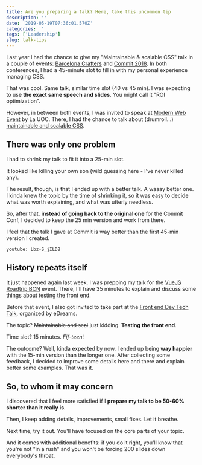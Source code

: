 ```yaml
---
title: Are you preparing a talk? Here, take this uncommon tip
description: ''
date: '2019-05-19T07:36:01.570Z'
categories: ''
tags: ['Leadership']
slug: talk-tips
---
```


Last year I had the chance to give my "Maintainable & scalable CSS" talk in a couple of events: [Barcelona Crafters](https://softwarecrafters.barcelona/2018/index.html) and [Commit 2018](https://2018.commit-conf.com/). In both conferences, I had a 45-minute slot to fill in with my personal experience managing CSS.

That was cool. Same talk, similar time slot (40 vs 45 min). I was expecting to use **the exact same speech and slides**. You might call it "ROI optimization".

However, in between both events, I was invited to speak at [Modern Web Event](https://mosaic.uoc.edu/modern-web-event/) by La UOC. There, I had the chance to talk about (drumroll...) [maintainable and scalable CSS](https://www.youtube.com/watch?v=tRQXaq-uCSc).

## There was only one problem 
I had to shrink my talk to fit it into a 25-min slot.

It looked like killing your own son (wild guessing here - I've never killed any).

The result, though, is that I ended up with a better talk. A waaay better one. I kinda knew the topic by the time of shrinking it, so it was easy to decide what was worth explaining, and what was utterly needless.

So, after that, **instead of going back to the original one** for the Commit Conf, I decided to keep the 25 min version and work from there.

I feel that the talk I gave at Commit is way better than the first 45-min version I created.

 `youtube: Lbz-S_jILD8`

## History repeats itself

It just happened again last week. I was prepping my talk for the [VueJS Roadtrip BCN](https://vuejsroadtrip.com/barcelona/) event. There, I'll have 35 minutes to explain and discuss some things about testing the front end.

Before that event, I also got invited to take part at the [Front end Dev Tech Talk](https://www.eventbrite.com/e/edreamjs-frontend-dev-tech-talk-tickets-61779463037), organized by eDreams.

The topic? <s>Maintainable and scal</s> just kidding. **Testing the front end**.

Time slot? 15 minutes. _Fif-teen_!

The outcome? Well, kinda expected by now. I ended up being **way happier** with the 15-min version than the longer one. After collecting some feedback, I decided to improve some details here and there and explain better some examples. That was it.

## So, to whom it may concern
I discovered that I feel more satisfied if I **prepare my talk to be 50-60% shorter than it really is**.

Then, I keep adding details, improvements, small fixes. Let it breathe.

Next time, try it out. You'll have focused on the core parts of your topic.

And it comes with additional benefits: if you do it right, you'll know that you're not "in a rush" and you won't be forcing 200 slides down everybody's throat.
